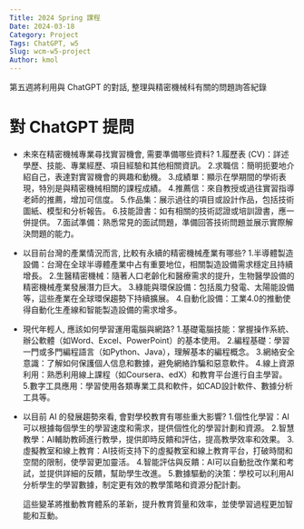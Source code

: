 ```yaml
---
Title: 2024 Spring 課程
Date: 2024-03-18
Category: Project
Tags: ChatGPT, w5
Slug: wcm-w5-project
Author: kmol
---
```


第五週將利用與 ChatGPT 的對話, 整理與精密機械科有關的問題詢答紀錄

<!-- PELICAN_END_SUMMARY -->

# 對 ChatGPT 提問

- 未來在精密機械專業尋找實習機會, 需要準備哪些資料?
1.履歷表 (CV)：詳述學歷、技能、專業經歷、項目經驗和其他相關資訊。
2.求職信：簡明扼要地介紹自己，表達對實習機會的興趣和動機。
3.成績單：顯示在學期間的學術表現，特別是與精密機械相關的課程成績。
4.推薦信：來自教授或過往實習指導老師的推薦，增加可信度。
5.作品集：展示過往的項目或設計作品，包括技術圖紙、模型和分析報告。
6.技能證書：如有相關的技術認證或培訓證書，應一併提供。
7.面試準備：熟悉常見的面試問題，準備回答技術問題並展示實際解決問題的能力。
- 以目前台灣的產業情況而言, 比較有永續的精密機械產業有哪些?
1.半導體製造設備：台灣在全球半導體產業中占有重要地位，相關製造設備需求穩定且持續增長。
2.生醫精密機械：隨著人口老齡化和醫療需求的提升，生物醫學設備的精密機械產業發展潛力巨大。
3.綠能與環保設備：包括風力發電、太陽能設備等，這些產業在全球環保趨勢下持續擴展。
4.自動化設備：工業4.0的推動使得自動化生產線和智能製造設備的需求增多。
- 現代年輕人, 應該如何學習運用電腦與網路?
1.基礎電腦技能：掌握操作系統、辦公軟體（如Word、Excel、PowerPoint）的基本使用。
2.編程基礎：學習一門或多門編程語言（如Python、Java），理解基本的編程概念。
3.網絡安全意識：了解如何保護個人信息和數據，避免網絡詐騙和惡意軟件。
4.線上資源利用：熟悉利用線上課程（如Coursera、edX）和教育平台進行自主學習。
5.數字工具應用：學習使用各類專業工具和軟件，如CAD設計軟件、數據分析工具等。
- 以目前 AI 的發展趨勢來看, 會對學校教育有哪些重大影響?
1.個性化學習：AI可以根據每個學生的學習速度和需求，提供個性化的學習計劃和資源。
2.智慧教學：AI輔助教師進行教學，提供即時反饋和評估，提高教學效率和效果。
3.虛擬教室和線上教育：AI技術支持下的虛擬教室和線上教育平台，打破時間和空間的限制，使學習更加靈活。
4.智能評估與反饋：AI可以自動批改作業和考試，並提供詳細的反饋，幫助學生改進。
5.數據驅動的決策：學校可以利用AI分析學生的學習數據，制定更有效的教學策略和資源分配計劃。
  
  這些變革將推動教育體系的革新，提升教育質量和效率，並使學習過程更加智能和互動。